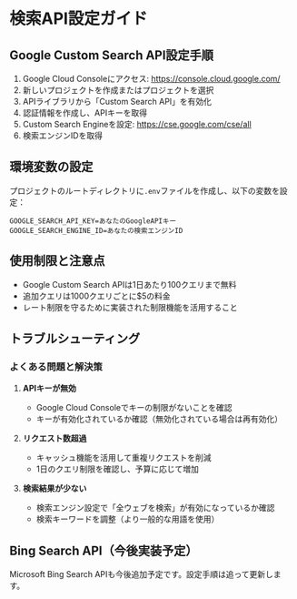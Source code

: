 # 検索API設定ガイド

## Google Custom Search API設定手順

1. Google Cloud Consoleにアクセス: https://console.cloud.google.com/
2. 新しいプロジェクトを作成またはプロジェクトを選択
3. APIライブラリから「Custom Search API」を有効化
4. 認証情報を作成し、APIキーを取得
5. Custom Search Engineを設定: https://cse.google.com/cse/all
6. 検索エンジンIDを取得

## 環境変数の設定

プロジェクトのルートディレクトリに`.env`ファイルを作成し、以下の変数を設定：

```
GOOGLE_SEARCH_API_KEY=あなたのGoogleAPIキー
GOOGLE_SEARCH_ENGINE_ID=あなたの検索エンジンID
```

## 使用制限と注意点

- Google Custom Search APIは1日あたり100クエリまで無料
- 追加クエリは1000クエリごとに$5の料金
- レート制限を守るために実装された制限機能を活用すること

## トラブルシューティング

### よくある問題と解決策

1. **APIキーが無効**
   - Google Cloud Consoleでキーの制限がないことを確認
   - キーが有効化されているか確認（無効化されている場合は再有効化）

2. **リクエスト数超過**
   - キャッシュ機能を活用して重複リクエストを削減
   - 1日のクエリ制限を確認し、予算に応じて増加

3. **検索結果が少ない**
   - 検索エンジン設定で「全ウェブを検索」が有効になっているか確認
   - 検索キーワードを調整（より一般的な用語を使用）

## Bing Search API（今後実装予定）

Microsoft Bing Search APIも今後追加予定です。設定手順は追って更新します。 